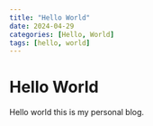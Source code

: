 ```yaml
---
title: "Hello World"
date: 2024-04-29
categories: [Hello, World]
tags: [hello, world]
---
```



# Hello World

Hello world this is my personal blog.
